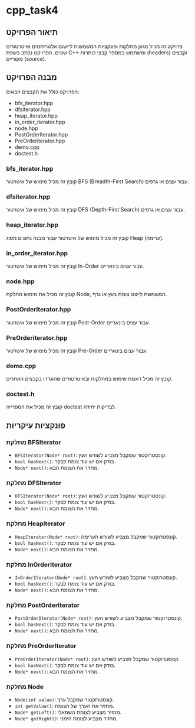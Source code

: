 # cpp_task4


## תיאור הפרויקט
פרויקט זה מכיל מגוון מחלקות ופונקציות המשמשות ליישום אלגוריתמים ואיטרטורים שונים. הפרויקט נכתב בשפת C++ ומשתמש במספר קבצי כותרות (headers) וקבצים מקוריים (source).

## מבנה הפרויקט
הפרויקט כולל את הקבצים הבאים:
- bfs_iterator.hpp
- dfsiterator.hpp
- heap_iterator.hpp
- in_order_iterator.hpp
- node.hpp
- PostOrderIterator.hpp
- PreOrderiterator.hpp
- demo.cpp
- doctest.h

### bfs_iterator.hpp
קובץ זה מכיל מימוש של איטרטור BFS (Breadth-First Search) עבור עצים או גרפים. 

### dfsiterator.hpp
קובץ זה מכיל מימוש של איטרטור DFS (Depth-First Search) עבור עצים או גרפים.

### heap_iterator.hpp
קובץ זה מכיל מימוש של איטרטור עבור מבנה נתונים מסוג Heap (ערימה).

### in_order_iterator.hpp
קובץ זה מכיל מימוש של איטרטור In-Order עבור עצים בינאריים.

### node.hpp
קובץ זה מכיל את מימוש מחלקת Node, המשמשת לייצוג צומת בעץ או גרף. 

### PostOrderIterator.hpp
קובץ זה מכיל מימוש של איטרטור Post-Order עבור עצים בינאריים.

### PreOrderiterator.hpp
קובץ זה מכיל מימוש של איטרטור Pre-Order עבור עצים בינאריים.

### demo.cpp
קובץ זה מכיל דוגמת שימוש במחלקות ובאיטרטורים שהוגדרו בקבצים האחרים.

### doctest.h
קובץ זה מכיל את הספרייה doctest לבדיקות יחידה.

## פונקציות עיקריות

### מחלקת BFSIterator
- `BFSIterator(Node* root)`: קונסטרוקטור שמקבל מצביע לשורש העץ.
- `bool hasNext()`: בודק אם יש עוד צומת לבקר.
- `Node* next()`: מחזיר את הצומת הבא.

### מחלקת DFSIterator
- `DFSIterator(Node* root)`: קונסטרוקטור שמקבל מצביע לשורש העץ.
- `bool hasNext()`: בודק אם יש עוד צומת לבקר.
- `Node* next()`: מחזיר את הצומת הבא.

### מחלקת HeapIterator
- `HeapIterator(Node* root)`: קונסטרוקטור שמקבל מצביע לשורש הערימה.
- `bool hasNext()`: בודק אם יש עוד צומת לבקר.
- `Node* next()`: מחזיר את הצומת הבא.

### מחלקת InOrderIterator
- `InOrderIterator(Node* root)`: קונסטרוקטור שמקבל מצביע לשורש העץ.
- `bool hasNext()`: בודק אם יש עוד צומת לבקר.
- `Node* next()`: מחזיר את הצומת הבא.

### מחלקת PostOrderIterator
- `PostOrderIterator(Node* root)`: קונסטרוקטור שמקבל מצביע לשורש העץ.
- `bool hasNext()`: בודק אם יש עוד צומת לבקר.
- `Node* next()`: מחזיר את הצומת הבא.

### מחלקת PreOrderIterator
- `PreOrderIterator(Node* root)`: קונסטרוקטור שמקבל מצביע לשורש העץ.
- `bool hasNext()`: בודק אם יש עוד צומת לבקר.
- `Node* next()`: מחזיר את הצומת הבא.

### מחלקת Node
- `Node(int value)`: קונסטרוקטור שמקבל ערך.
- `int getValue()`: מחזיר את הערך של הצומת.
- `Node* getLeft()`: מחזיר מצביע לצומת השמאלי.
- `Node* getRight()`: מחזיר מצביע לצומת הימני.
